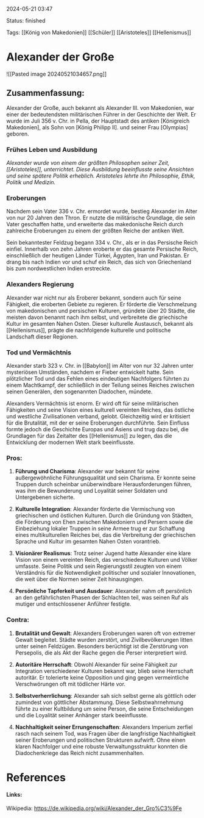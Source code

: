 2024-05-21 03:47

Status: finished

Tags: [[König von Makedonien]] [[Schüler]] [[Aristoteles]] [[Hellenismus]] 

# Alexander der Große
![[Pasted image 20240521034657.png]]
## Zusammenfassung:
Alexander der Große, auch bekannt als Alexander III. von Makedonien, war einer der bedeutendsten militärischen Führer in der Geschichte der Welt. Er wurde im Juli 356 v. Chr. in Pella, der Hauptstadt des antiken [Königreich Makedonien], als Sohn von [König Philipp II]. und seiner Frau [Olympias] geboren.

### Frühes Leben und Ausbildung

*Alexander wurde von einem der größten Philosophen seiner Zeit, [[Aristoteles]], unterrichtet. Diese Ausbildung beeinflusste seine Ansichten und seine spätere Politik erheblich. Aristoteles lehrte ihn Philosophie, Ethik, Politik und Medizin.*

### Eroberungen

Nachdem sein Vater 336 v. Chr. ermordet wurde, bestieg Alexander im Alter von nur 20 Jahren den Thron. Er nutzte die militärische Grundlage, die sein Vater geschaffen hatte, und erweiterte das makedonische Reich durch zahlreiche Eroberungen zu einem der größten Reiche der antiken Welt.

Sein bekanntester Feldzug begann 334 v. Chr., als er in das Persische Reich einfiel. Innerhalb von zehn Jahren eroberte er das gesamte Persische Reich, einschließlich der heutigen Länder Türkei, Ägypten, Iran und Pakistan. Er drang bis nach Indien vor und schuf ein Reich, das sich von Griechenland bis zum nordwestlichen Indien erstreckte.

### Alexanders Regierung

Alexander war nicht nur als Eroberer bekannt, sondern auch für seine Fähigkeit, die eroberten Gebiete zu regieren. Er förderte die Verschmelzung von makedonischen und persischen Kulturen, gründete über 20 Städte, die meisten davon benannt nach ihm selbst, und verbreitete die griechische Kultur im gesamten Nahen Osten. Dieser kulturelle Austausch, bekannt als [[Hellenismus]], prägte die nachfolgende kulturelle und politische Landschaft dieser Regionen.

### Tod und Vermächtnis

Alexander starb 323 v. Chr. in [[Babylon]] im Alter von nur 32 Jahren unter mysteriösen Umständen, nachdem er Fieber entwickelt hatte. Sein plötzlicher Tod und das Fehlen eines eindeutigen Nachfolgers führten zu einem Machtkampf, der schließlich in der Teilung seines Reiches zwischen seinen Generälen, den sogenannten Diadochen, mündete.

Alexanders Vermächtnis ist enorm. Er wird oft für seine militärischen Fähigkeiten und seine Vision eines kulturell vereinten Reiches, das östliche und westliche Zivilisationen verband, gelobt. Gleichzeitig wird er kritisiert für die Brutalität, mit der er seine Eroberungen durchführte. Sein Einfluss formte jedoch die Geschichte Europas und Asiens und trug dazu bei, die Grundlagen für das Zeitalter des [[Hellenismus]] zu legen, das die Entwicklung der modernen Welt stark beeinflusste.

### Pros:
1. **Führung und Charisma**: Alexander war bekannt für seine außergewöhnliche Führungsqualität und sein Charisma. Er konnte seine Truppen durch scheinbar unüberwindbare Herausforderungen führen, was ihm die Bewunderung und Loyalität seiner Soldaten und Untergebenen sicherte.
    
2. **Kulturelle Integration**: Alexander förderte die Vermischung von griechischen und östlichen Kulturen. Durch die Gründung von Städten, die Förderung von Ehen zwischen Makedoniern und Persern sowie die Einbeziehung lokaler Truppen in seine Armee trug er zur Schaffung eines multikulturellen Reiches bei, das die Verbreitung der griechischen Sprache und Kultur im gesamten Nahen Osten vorantrieb.
    
3. **Visionärer Realismus**: Trotz seiner Jugend hatte Alexander eine klare Vision von einem vereinten Reich, das verschiedene Kulturen und Völker umfasste. Seine Politik und sein Regierungsstil zeugten von einem Verständnis für die Notwendigkeit politischer und sozialer Innovationen, die weit über die Normen seiner Zeit hinausgingen.
    
4. **Persönliche Tapferkeit und Ausdauer**: Alexander nahm oft persönlich an den gefährlichsten Phasen der Schlachten teil, was seinen Ruf als mutiger und entschlossener Anführer festigte.
### Contra:
1. **Brutalität und Gewalt**: Alexanders Eroberungen waren oft von extremer Gewalt begleitet. Städte wurden zerstört, und Zivilbevölkerungen litten unter seinen Feldzügen. Besonders berüchtigt ist die Zerstörung von Persepolis, die als Akt der Rache gegen die Perser interpretiert wird.
    
2. **Autoritäre Herrschaft**: Obwohl Alexander für seine Fähigkeit zur Integration verschiedener Kulturen bekannt war, blieb seine Herrschaft autoritär. Er tolerierte keine Opposition und ging gegen vermeintliche Verschwörungen oft mit tödlicher Härte vor.
    
3. **Selbstverherrlichung**: Alexander sah sich selbst gerne als göttlich oder zumindest von göttlicher Abstammung. Diese Selbstwahrnehmung führte zu einer Kultbildung um seine Person, die seine Entscheidungen und die Loyalität seiner Anhänger stark beeinflusste.
    
4. **Nachhaltigkeit seiner Errungenschaften**: Alexanders Imperium zerfiel rasch nach seinem Tod, was Fragen über die langfristige Nachhaltigkeit seiner Eroberungen und politischen Strukturen aufwirft. Ohne einen klaren Nachfolger und eine robuste Verwaltungsstruktur konnten die Diadochenkriege das Reich nicht zusammenhalten.
# References

#### Links:
Wikipedia: https://de.wikipedia.org/wiki/Alexander_der_Gro%C3%9Fe